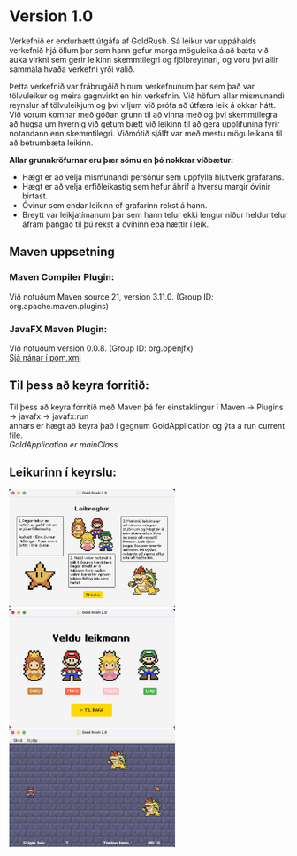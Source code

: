 # Version 1.0

Verkefnið er endurbætt útgáfa af GoldRush. Sá leikur var uppáhalds verkefnið hjá öllum þar sem hann gefur marga 
möguleika á að bæta við auka virkni sem gerir leikinn skemmtilegri og fjölbreytnari, og voru því allir sammála 
hvaða verkefni yrði valið.

Þetta verkefnið var frábrugðið hinum verkefnunum þar sem það var tölvuleikur og meira gagnvirkt en hin verkefnin. 
Við höfum allar mismunandi reynslur af tölvuleikjum og því viljum við prófa að útfæra leik á okkar hátt. 
Við vorum komnar með góðan grunn til að vinna með og því skemmtilegra að hugsa um hvernig við getum bætt 
við leikinn til að gera upplifunina fyrir notandann enn skemmtilegri. Viðmótið sjálft var með mestu möguleikana
til að betrumbæta leikinn.

**Allar grunnkröfurnar eru þær sömu en þó nokkrar viðbætur:**
- Hægt er að velja mismunandi persónur sem uppfylla hlutverk grafarans.
- Hægt er að velja erfiðleikastig sem hefur áhrif á hversu margir óvinir birtast.
- Óvinur sem endar leikinn ef grafarinn rekst á hann.
- Breytt var leikjatímanum þar sem hann telur ekki lengur niður heldur telur áfram þangað til þú rekst á óvininn eða hættir í leik.
  
## **Maven uppsetning**
   ### Maven Compiler Plugin:
  Við notuðum Maven source 21, version 3.11.0. (Group ID: org.apache.maven.plugins)
  ### JavaFX Maven Plugin:
  Við notuðum version 0.0.8. (Group ID: org.openjfx) <br>
  [Sjá nánar í pom.xml](https://github.com/sigrunedda/GoldRush/blob/main/pom.xml)
  
## **Til þess að keyra forritið:** <br>
  Til þess að keyra forritið með Maven þá fer einstaklingur í Maven -> Plugins -> javafx -> javafx:run
  <br> annars er hægt að keyra það í gegnum GoldApplication og ýta á run current file. 
  <br> _GoldApplication er mainClass_

## **Leikurinn í keyrslu:**
<img src="src/main/resources/vidmot/goldrush/myndir/leikreglur.png" alt="Leikreglur" width="300"/>
<img src="src/main/resources/vidmot/goldrush/myndir/karakter_select.png" alt="Velja karakter" width="300"/>
<img src="src/main/resources/vidmot/goldrush/myndir/leikur.png" alt="Leikur" width="300"/>
